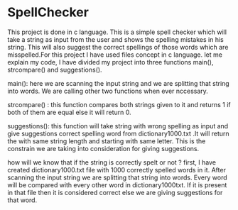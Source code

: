 # SpellChecker
This project is done in c language. This is a simple spell checker which will take a string as input from the user and shows the spelling mistakes in his string. This will also suggest the correct spellings of those words which are misspelled.For this project I have used files concept in c language.
let me explain my code, I have divided my project into three  functions main(), strcompare() and suggestions().

main(): here we are scanning the input string and we are splitting that string into words. We are calling other two functions when ever nccessary.

strcompare() : this function compares both strings given to it and returns 1 if both of them are equal else it will return 0.

suggestions(): this function will take string with wrong spelling as input and give suggestions correct spelling word from dictionary1000.txt .It will return the with same string length and starting with same letter. This is the constrain we are taking into consideration for giving suggestions.



how will we know that if the string is correctly spelt or not ?
first, I have created dictionary1000.txt file with 1000 correctly spelled words in it.
After scanning the input string we are splitting that string into words. Every word will be compared with every other word in dictionary1000txt. If it is present in that file then it is considered correct else we are giving suggestions for that word.
